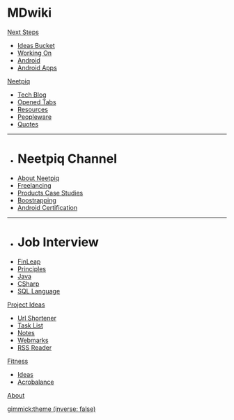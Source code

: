 # MDwiki

[Next Steps]()

  * [Ideas Bucket](NextSteps-IdeasBucket.md)
  * [Working On](NextSteps-WorkingOn.md)
  * [Android](NextSteps-Android.md)
  * [Android Apps](NextSteps-AndroidApps.md)

[Neetpiq]()

  * [Tech Blog](NextSteps-TechBlog.md)
  * [Opened Tabs](NextSteps-OpenedTabs.md)
  * [Resources](NextSteps-Resources.md)
  * [Peopleware](NextSteps-Peopleware.md)
  * [Quotes](NextSteps-Quotes.md)
  ----
  * # Neetpiq Channel
  * [About Neetpiq](NextSteps-Neetpiq.md)
  * [Freelancing](NextSteps-Freelancing.md)
  * [Products Case Studies](NextSteps-Products-CaseStudies.md)
  * [Boostrapping](NextSteps-Bootstrapping.md)
  * [Android Certification](NextSteps-AndroidCertification.md)
  ----
  * # Job Interview
  * [FinLeap](NextSteps-Job-FinLeap.md)
  * [Principles](NextSteps-JobInterviews-Principles.md)
  * [Java](NextSteps-JobInterviews.md)
  * [CSharp](NextSteps-JobInterviews-CSharp.md)
  * [SQL Language](NextSteps-JobInterviews-SQL.md)
 
  
[Project Ideas]()

  * [Url Shortener](NextSteps-Projects-UrlShortener.md)
  * [Task List](NextSteps-Projects-TaskList.md)
  * [Notes](NextSteps-Projects-Notes.md)
  * [Webmarks](NextSteps-Projects-Webmarks.md)
  * [RSS Reader](NextSteps-Projects-RssReader.md)

[Fitness]()

  * [Ideas](NextSteps-Fitness.md)
  * [Acrobalance](NextSteps-Acrobalance.md)

[About](about.md)

[gimmick:theme (inverse: false)](united)

